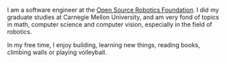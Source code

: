 I am a software engineer at the [Open Source Robotics Foundation](https://openrobotics.org). I did my graduate studies at Carnegie Mellon University, and am very fond of topics in math, computer science and computer vision, especially in the field of robotics.

In my free time, I enjoy building, learning new things, reading books, climbing walls or playing volleyball.

